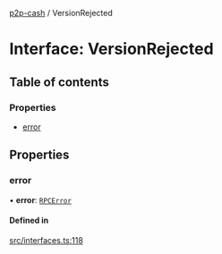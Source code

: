 [p2p-cash](../README.md) / VersionRejected

# Interface: VersionRejected

## Table of contents

### Properties

- [error](VersionRejected.md#error)

## Properties

### error

• **error**: [`RPCError`](RPCError.md)

#### Defined in

[src/interfaces.ts:118](https://github.com/mainnet-pat/p2p-cash/blob/master/src/interfaces.ts#L118)
